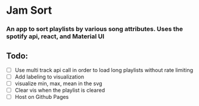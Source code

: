 # Jam Sort
### An app to sort playlists by various song attributes. Uses the spotify api, react, and Material UI

## Todo:
- [ ] Use multi track api call in order to load long playlists without rate limiting
- [ ] Add labeling to visualization
- [ ] visualize min, max, mean in the svg
- [ ] Clear vis when the playlist is cleared
- [ ] Host on Github Pages